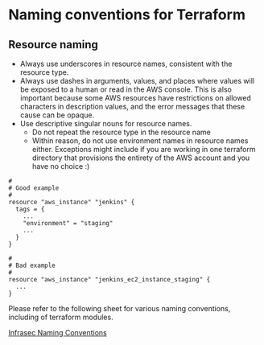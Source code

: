 # Naming conventions for Terraform

## Resource naming

- Always use underscores in resource names, consistent with the resource type.
- Always use dashes in arguments, values, and places where values will be exposed to a human or read in the AWS console. This is also important because some AWS resources have restrictions on allowed characters in description values, and the error messages that these cause can be opaque.
- Use descriptive singular nouns for resource names.
  - Do not repeat the resource type in the resource name
  - Within reason, do not use environment names in resource names either. Exceptions might include if you are working in one terraform directory that provisions the entirety of the AWS account and you have no choice :)

```hcl
#
# Good example
#
resource "aws_instance" "jenkins" {
  tags = {
    ...
    "environment" = "staging"
    ...
  }
}

#
# Bad example
#
resource "aws_instance" "jenkins_ec2_instance_staging" {
  ...
}
```

Please refer to the following sheet for various naming conventions, including of terraform modules.

[Infrasec Naming Conventions](../aws/naming.md)
